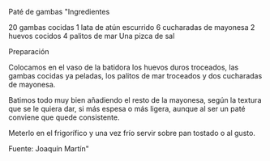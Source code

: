 Paté de gambas	"Ingredientes

20 gambas cocidas
1 lata de atún escurrido
6 cucharadas de mayonesa
2 huevos cocidos
4 palitos de mar
Una pizca de sal

Preparación

Colocamos en el vaso de la batidora los huevos duros troceados, las gambas cocidas ya peladas, los palitos de mar troceados y dos cucharadas de mayonesa.

Batimos todo muy bien añadiendo el resto de la mayonesa, según la textura que se le quiera dar, si más espesa o más ligera, aunque al ser un paté conviene que quede consistente.

Meterlo en el frigorífico y una vez frío servir sobre pan tostado o al gusto.

Fuente: Joaquín Martín"
